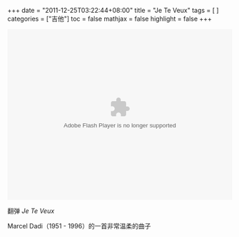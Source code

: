 +++
date = "2011-12-25T03:22:44+08:00"
title = "Je Te Veux"
tags = [ ]
categories = ["吉他"]
toc = false
mathjax = false
highlight = false
+++

<object data="https://player.youku.com/embed/XMzM1ODQ1MjY4==" width="100%" height="384">
<embed type="application/x-shockwave-flash" flashvars="isAutoPlay=true" allowfullscreen="true" wmode="transparent" allownetworking="all" allowscriptaccess="sameDomain" src="https://player.youku.com/player.php/sid/XMzM1ODQ1MjY4==/v.swf" width="100%" height="384">
</object>

翻弹 *Je Te Veux*

Marcel Dadi（1951 - 1996）的一首非常温柔的曲子